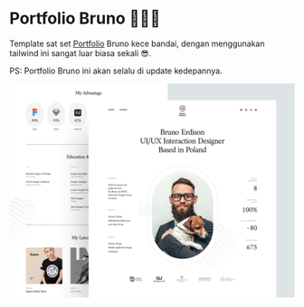 # Portfolio Bruno 👨🏻‍💻

Template sat set [Portfolio](https://codes-cc.github.io/portfolio-bruno/) Bruno kece bandai, dengan menggunakan tailwind ini sangat luar biasa sekali 😎.

PS: Portfolio Bruno ini akan selalu di update kedepannya.

![bruno](/public/design/example.png)
